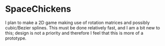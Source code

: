 # SpaceChickens
I plan to make a 2D game making use of rotation matrices and possibly cubic/Bezier splines. This must be done relatively fast, and I am a bit new to this; design is not a priority and therefore I feel that this is more of a prototype.
